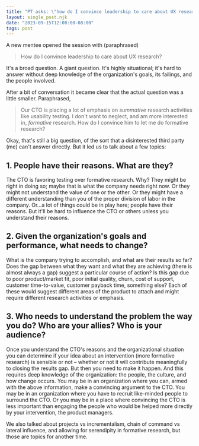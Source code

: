```yaml
---
title: "PT asks: \"how do I convince leadership to care about UX research?\""
layout: single_post.njk
date: "2023-09-15T12:00:00-08:00"
tags: post
---
```

A new mentee opened the session with (paraphrased)

> How do I convince leadership to care about UX research?

It's a broad question. A giant question. It's highly situational; it's hard to answer without deep knowledge of the organization's goals, its failings, and the people involved.

After a bit of conversation it became clear that the actual question was a little smaller. Paraphrased,

> Our CTO is placing a lot of emphasis on _summative_ research activities like usability testing. I don't want to neglect, and am more interested in, _formative_ research. How do I convince him to let me do formative research?

Okay, that's still a big question, of the sort that a disinterested third party (me) can't answer directly. But it led us to talk about a few topics:

## 1\. People have their reasons. What are they?

The CTO is favoring testing over formative research. Why? They might be right in doing so; maybe that is what the company needs right now. Or they might not understand the value of one or the other. Or they might have a different understanding than you of the proper division of labor in the company. Or…a lot of things could be in play here; people have their reasons. But it'll be hard to influence the CTO or others unless you understand their reasons.

## 2\. Given the organization's goals and performance, what needs to change?

What is the company trying to accomplish, and what are their results so far? Does the gap between what they want and what they are achieving (there is almost always a gap) suggest a particular course of action? Is this gap due to poor product/market fit, poor initial quality, churn, cost of support, customer time-to-value, customer payback time, something else? Each of these would suggest different areas of the product to attach and might require different research activities or emphasis.

## 3\. Who needs to understand the problem the way you do? Who are your allies? Who is your audience?

Once you understand the CTO's reasons and the organizational situation you can determine if your idea about an intervention (more formative research) is sensible or not – whether or not it will contribute meaningfully to closing the results gap. But then you need to make it happen. And this requires deep knowledge of the organization: the people, the culture, and how change occurs. You may be in an organization where you can, armed with the above information, make a convincing argument to the CTO. You may be in an organization where you have to recruit like-minded people to surround the CTO. Or you may be in a place where convincing the CTO is less important than engaging the people who would be helped more directly by your intervention, the product managers.

We also talked about projects vs incrementalism, chain of command vs lateral influence, and allowing for serendipity in formative research, but those are topics for another time.
